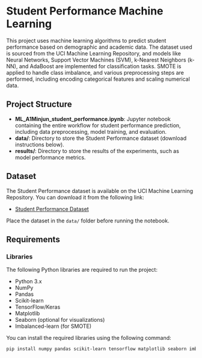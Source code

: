 # Student Performance Machine Learning

This project uses machine learning algorithms to predict student performance based on demographic and academic data. The dataset used is sourced from the UCI Machine Learning Repository, and models like Neural Networks, Support Vector Machines (SVM), k-Nearest Neighbors (k-NN), and AdaBoost are implemented for classification tasks. SMOTE is applied to handle class imbalance, and various preprocessing steps are performed, including encoding categorical features and scaling numerical data.

## Project Structure

- **ML_A1Minjun_student_performance.ipynb**: Jupyter notebook containing the entire workflow for student performance prediction, including data preprocessing, model training, and evaluation.
- **data/**: Directory to store the Student Performance dataset (download instructions below).
- **results/**: Directory to store the results of the experiments, such as model performance metrics.

## Dataset

The Student Performance dataset is available on the UCI Machine Learning Repository. You can download it from the following link:
- [Student Performance Dataset](https://archive.ics.uci.edu/ml/datasets/Student+Performance)

Place the dataset in the `data/` folder before running the notebook.

## Requirements

### Libraries

The following Python libraries are required to run the project:

- Python 3.x
- NumPy
- Pandas
- Scikit-learn
- TensorFlow/Keras
- Matplotlib
- Seaborn (optional for visualizations)
- Imbalanced-learn (for SMOTE)

You can install the required libraries using the following command:

```bash
pip install numpy pandas scikit-learn tensorflow matplotlib seaborn imbalanced-learn
